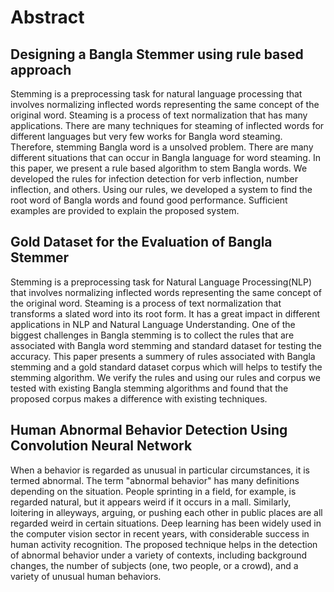 # Abstract

## Designing a Bangla Stemmer using rule based approach

Stemming is a preprocessing task for natural language processing that involves normalizing inflected words representing the same concept of the original word. Steaming is a process of text normalization that has many applications. There are many techniques for steaming of inflected words for different languages but very few works for Bangla word steaming. Therefore, stemming Bangla word is a unsolved problem. There are many different situations that can occur in Bangla language for word steaming. In this paper, we present a rule based algorithm to stem Bangla words. We developed the rules for infection detection for verb inflection, number inflection, and others. Using our rules, we developed a system to find the root word of Bangla words and found good performance. Sufficient examples are provided to explain the proposed system.

## Gold Dataset for the Evaluation of Bangla Stemmer

Stemming is a preprocessing task for Natural Language Processing(NLP) that involves normalizing inflected words representing the same concept of the original word. Steaming is a process of text normalization that transforms a slated word into its root form. It has a great impact in different applications in NLP and Natural Language Understanding. One of the biggest challenges in Bangla stemming is to collect the rules that are associated with Bangla word stemming and standard dataset for testing the accuracy. This paper presents a summery of rules associated with Bangla stemming and a gold standard dataset corpus which will helps to testify the stemming algorithm. We verify the rules and using our rules and corpus we tested with existing Bangla stemming algorithms and found that the proposed corpus makes a difference with existing techniques.

## Human Abnormal Behavior Detection Using Convolution Neural Network
When a behavior is regarded as unusual in particular circumstances, it is termed abnormal. The term "abnormal behavior" has many definitions depending on the situation. People sprinting in a field, for example, is regarded natural, but it appears weird if it occurs in a mall. Similarly, loitering in alleyways, arguing, or pushing each other in public places are all regarded weird in certain situations. Deep learning has been widely used in the computer vision sector in recent years, with considerable success in human activity recognition. The proposed technique helps in the detection of abnormal behavior under a variety of contexts, including background changes, the number of subjects (one, two people, or a crowd), and a variety of unusual human behaviors.
